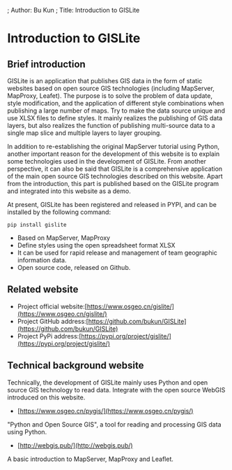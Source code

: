 ; Author: Bu Kun
; Title: Introduction to GISLite

# Introduction to GISLite

## Brief introduction

GISLite is an application that publishes GIS data in the form of static websites based on open source GIS technologies (including MapServer, MapProxy, Leafet).
The purpose is to solve the problem of data update, style modification, and the application of different style combinations when publishing a large number of maps.
Try to make the data source unique and use XLSX files to define styles.
It mainly realizes the publishing of GIS data layers, but also realizes the function of publishing multi-source data to a single map slice and multiple layers to layer grouping.

In addition to re-establishing the original MapServer tutorial using Python, another important reason for the development of this website is to explain some technologies used in the development of GISLite.
From another perspective, it can also be said that GISLite is a comprehensive application of the main open source GIS technologies described on this website. Apart from the introduction, this part is published based on the GISLite program and integrated into this website as a demo.

At present, GISLite has been registered and released in PYPI, and can be installed by the following command:

    pip install gislite
    

- Based on MapServer, MapProxy
- Define styles using the open spreadsheet format XLSX
- It can be used for rapid release and management of team geographic information data.
- Open source code, released on Github.

## Related website

- Project official website:[https://www.osgeo.cn/gislite/](https://www.osgeo.cn/gislite/)
- Project GitHub address:[https://github.com/bukun/GISLite](https://github.com/bukun/GISLite)
- Project PyPi address:[https://pypi.org/project/gislite/](https://pypi.org/project/gislite/)

## Technical background website

Technically, the development of GISLite mainly uses Python and open source GIS technology to read data.
Integrate with the open source WebGIS introduced on this website.

- [https://www.osgeo.cn/pygis/](https://www.osgeo.cn/pygis/)

"Python and Open Source GIS", a tool for reading and processing GIS data using Python.

- [http://webgis.pub/](http://webgis.pub/)

A basic introduction to MapServer, MapProxy and Leaflet.
    
